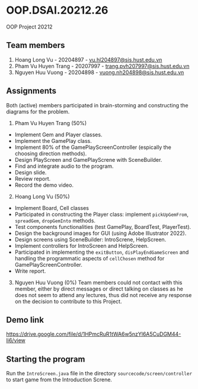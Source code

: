 # OOP.DSAI.20212.26
OOP Project 20212
## Team members
1. Hoang Long Vu - 20204897 - vu.hl204897@sis.hust.edu.vn 
2. Pham Vu Huyen Trang - 20207997 - trang.pvh207997@sis.hust.edu.vn 
3. Nguyen Huu Vuong - 20204898 - vuong.nh204898@sis.hust.edu.vn 

## Assignments
Both (active) members participated in brain-storming and constructing the diagrams for the problem.
1. Pham Vu Huyen Trang (50%)
- Implement Gem and Player classes.
- Implement the GamePlay class.
- Implement 80% of the GamePlayScreenController (espically the choosing direction methods).
- Design PlayScreen and GamePlayScrene with SceneBuilder.
- Find and integrate audio to the program.
- Design slide.
- Review report.
- Record the demo video.

2. Hoang Long Vu (50%)
- Implement Board, Cell classes
- Participated in constructing the Player class: implement `pickUpGemFrom`, `spreadGem`, `dropGemInto` methods.
- Test components functionalities (test GamePlay, BoardTest, PlayerTest).
- Design the background images for GUI (using Adobe Illustrator 2022).
- Design screens using SceneBuilder: IntroScrene, HelpScreen.
- Implement controllers for IntroScreen and HelpScreen.
- Participated in implementing the `exitButton`, `disPlayEndGameScreen` and handling the programmatic aspects of `cellChosen` method for GamePlayScreenController.
- Write report.

3. Nguyen Huu Vuong (0%)
Team members could not contact with this member, either by direct messages or direct talking on classes as he does not seem to attend any lectures, thus did not receive any response on the decision to contribute to this Project. 

## Demo link
https://drive.google.com/file/d/1HPmcRuR1tWA6w5nzYl6A5CuDGM44-Ii6/view

## Starting the program
Run the `IntroScreen.java` file in the directory `sourcecode/screen/controller` to start game from the Introduction Screne.
